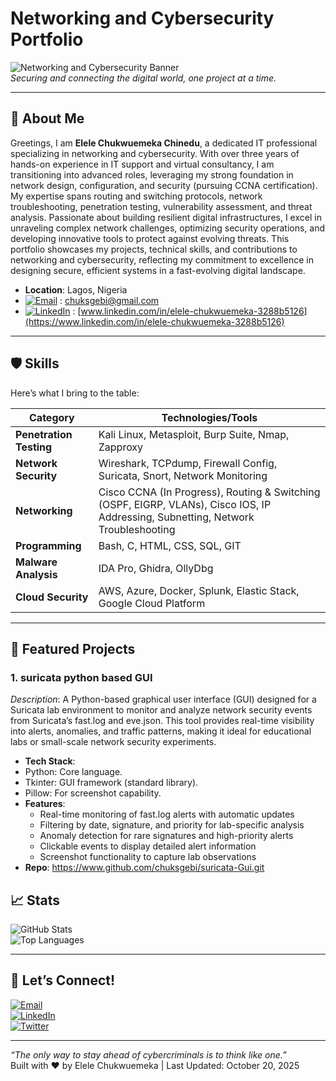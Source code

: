 # Networking and Cybersecurity Portfolio  
![Networking and Cybersecurity Banner](https://via.placeholder.com/1200x300.png?text=Networking+and+Cybersecurity+Portfolio)  
*Securing and connecting the digital world, one project at a time.*

---

## 👋 About Me  
Greetings, I am **Elele Chukwuemeka Chinedu**, a dedicated IT professional specializing in networking and cybersecurity. With over three years of hands-on experience in IT support and virtual consultancy, I am transitioning into advanced roles, leveraging my strong foundation in network design, configuration, and security (pursuing CCNA certification). My expertise spans routing and switching protocols, network troubleshooting, penetration testing, vulnerability assessment, and threat analysis. Passionate about building resilient digital infrastructures, I excel in unraveling complex network challenges, optimizing security operations, and developing innovative tools to protect against evolving threats. This portfolio showcases my projects, technical skills, and contributions to networking and cybersecurity, reflecting my commitment to excellence in designing secure, efficient systems in a fast-evolving digital landscape.

- **Location**: Lagos, Nigeria 
- [![Email](https://img.shields.io/badge/Email-D14836?style=for-the-badge&logo=gmail&logoColor=white)](mailto:chuksgebi@gmail.com)  : [chuksgebi@gmail.com](mailto:chuksgebi@gmail.com)  
- [![LinkedIn](https://img.shields.io/badge/LinkedIn-0077B5?style=for-the-badge&logo=linkedin&logoColor=white)](https://www.linkedin.com/in/elele-chukwuemeka-3288b5126)  : [www.linkedin.com/in/elele-chukwuemeka-3288b5126](https://www.linkedin.com/in/elele-chukwuemeka-3288b5126)  

---

## 🛡️ Skills  
Here’s what I bring to the table:  

| **Category**          | **Technologies/Tools**                     |
|-----------------------|--------------------------------------------|
| **Penetration Testing** | Kali Linux, Metasploit, Burp Suite, Nmap, Zapproxy |
| **Network Security**  | Wireshark, TCPdump, Firewall Config, Suricata, Snort, Network Monitoring |
| **Networking**        | Cisco CCNA (In Progress), Routing & Switching (OSPF, EIGRP, VLANs), Cisco IOS, IP Addressing, Subnetting, Network Troubleshooting |
| **Programming**       | Bash, C, HTML, CSS, SQL, GIT |
| **Malware Analysis**  | IDA Pro, Ghidra, OllyDbg                  |
| **Cloud Security**    | AWS, Azure, Docker, Splunk, Elastic Stack, Google Cloud Platform |

---

## 🚀 Featured Projects  

### 1. suricata python based GUI
*Description*: A Python-based graphical user interface (GUI) designed for a Suricata lab environment to monitor and analyze network security events from Suricata’s fast.log and eve.json. This tool provides real-time visibility into alerts, anomalies, and traffic patterns, making it ideal for educational labs or small-scale network security experiments.
- **Tech Stack**:
- Python: Core language.
- Tkinter: GUI framework (standard library).
- Pillow: For screenshot capability.
- **Features**:  
  - Real-time monitoring of fast.log alerts with automatic updates
  - Filtering by date, signature, and priority for lab-specific analysis
  - Anomaly detection for rare signatures and high-priority alerts
  - Clickable events to display detailed alert information
  - Screenshot functionality to capture lab observations 
- **Repo**: https://www.github.com/chuksgebi/suricata-Gui.git


## 📈 Stats  
![GitHub Stats](https://github-readme-stats.vercel.app/api?username=chuksgebi&show_icons=true&theme=radical)  
![Top Languages](https://github-readme-stats.vercel.app/api/top-langs/?username=chuksgebi&layout=compact&theme=radical)  

---

## 🤝 Let’s Connect!  


[![Email](https://img.shields.io/badge/Email-D14836?style=for-the-badge&logo=gmail&logoColor=white)](mailto:chuksgebi@gmail.com)  
[![LinkedIn](https://img.shields.io/badge/LinkedIn-0077B5?style=for-the-badge&logo=linkedin&logoColor=white)](https://www.linkedin.com/in/elele-chukwuemeka-3288b5126)  
[![Twitter](https://img.shields.io/badge/Twitter-1DA1F2?style=for-the-badge&logo=twitter&logoColor=white)](https://twitter.com/yourhandle)  

---

*“The only way to stay ahead of cybercriminals is to think like one.”*  
Built with ❤️ by Elele Chukwuemeka | Last Updated: October 20, 2025
